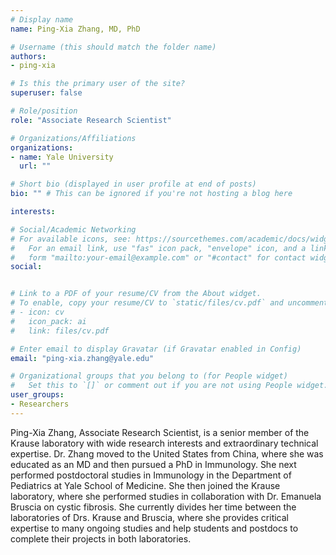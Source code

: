 ```yaml
---
# Display name
name: Ping-Xia Zhang, MD, PhD

# Username (this should match the folder name)
authors:
- ping-xia

# Is this the primary user of the site?
superuser: false

# Role/position
role: "Associate Research Scientist"

# Organizations/Affiliations
organizations:
- name: Yale University
  url: ""

# Short bio (displayed in user profile at end of posts)
bio: "" # This can be ignored if you're not hosting a blog here

interests:

# Social/Academic Networking
# For available icons, see: https://sourcethemes.com/academic/docs/widgets/#icons
#   For an email link, use "fas" icon pack, "envelope" icon, and a link in the
#   form "mailto:your-email@example.com" or "#contact" for contact widget.
social:


# Link to a PDF of your resume/CV from the About widget.
# To enable, copy your resume/CV to `static/files/cv.pdf` and uncomment the lines below.  
# - icon: cv
#   icon_pack: ai
#   link: files/cv.pdf

# Enter email to display Gravatar (if Gravatar enabled in Config)
email: "ping-xia.zhang@yale.edu"

# Organizational groups that you belong to (for People widget)
#   Set this to `[]` or comment out if you are not using People widget.  
user_groups:
- Researchers
---
```


Ping-Xia Zhang, Associate Research Scientist, is a senior member of the Krause laboratory with wide research interests and extraordinary technical expertise.  Dr. Zhang moved to the United States from China, where she was educated as an MD and then pursued a PhD in Immunology. She next performed postdoctoral studies in Immunology in the Department of Pediatrics at Yale School of Medicine. She then joined the Krause laboratory, where she performed studies in collaboration with Dr. Emanuela Bruscia on cystic fibrosis.  She currently divides her time between the laboratories of Drs. Krause and Bruscia, where she provides critical expertise to many ongoing studies and help students and postdocs to complete their projects in both laboratories.     
